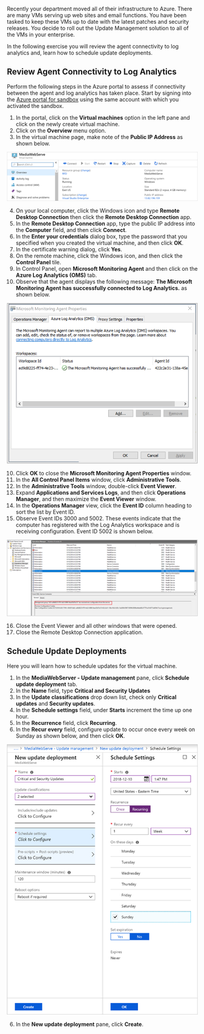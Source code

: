 Recently your department moved all of their infrastructure to Azure. There are many VMs serving up web sites and email functions. You have been tasked to keep these VMs up to date with the latest patches and security releases. You decide to roll out the Update Management solution to all of the VMs in your enterprise. 

In the following exercise you will review the agent connectivity to log analytics and, learn how to schedule update deployments.

## Review Agent Connectivity to Log Analytics

Perform the following steps in the Azure portal to assess if connectivity between the agent and log analytics has taken place. Start by signing into the [Azure portal for sandbox](https://portal.azure.com/learn.docs.microsoft.com?azure-portal=true) using the same account with which you activated the sandbox.

1. In the portal, click on the **Virtual machines** option in the left pane and click on the newly create virtual machine.
2. Click on the **Overview** menu option.
3. In the virtual machine page, make note of the **Public IP Address** as shown below.

![Public IP Address](../media/5-public-ip-address-edited.png "Public IP Address")

4. On your local computer, click the Windows icon and type **Remote Desktop Connection** then click the **Remote Desktop Connection** app.
5. In the **Remote Desktop Connection** app, type the public IP address into the **Computer** field, and then click **Connect**.
6. In the **Enter your credentials** dialog box, type the password that you specified when you created the virtual machine, and then click **OK**.
7. In the certificate warning dialog, click **Yes**.
8. On the remote machine, click the Windows icon, and then click the **Control Panel** tile.
9. In Control Panel, open **Microsoft Monitoring Agent** and then click on the **Azure Log Analytics (OMS)** tab.
10. Observe that the agent displays the following message: **The Microsoft Monitoring Agent has successfully connected to Log Analytics.** as shown below.

![Microsoft Monitoring Agent](../media/5-microsoft-monitoring-agent.png "Microsoft Monitoring Agent")

10. Click **OK** to close the **Microsoft Monitoring Agent Properties** window.
11. In the **All Control Panel Items** window, click **Administrative Tools**.
12. In the **Administrative Tools** window, double-click **Event Viewer**.
13. Expand **Applications and Services Logs**, and then click **Operations Manager**, and then maximize the **Event Viewer** window.
14. In the **Operations Manager** view, click the **Event ID** column heading to sort the list by Event ID.
15. Observe Event IDs 3000 and 5002. These events indicate that the computer has registered with the Log Analytics workspace and is receiving configuration. Event ID 5002 is shown below.

![Event ID 5002](../media/5-event-id-5002.png "Event ID 5002")

16. Close the Event Viewer and all other windows that were opened.
17. Close the Remote Desktop Connection application.

## Schedule Update Deployments

Here you will learn how to schedule updates for the virtual machine.

1. In the **MediaWebServer - Update management** pane, click **Schedule update deployment** tab. 
2. In the **Name** field, type **Critical and Security Updates**
3. In the **Update classifications** drop down list, check only **Critical updates** and **Security updates**.
4. In the **Schedule settings** field, under **Starts** increment the time up one hour.
5. In the **Recurrence** field, click **Recurring**.
5. In the **Recur every** field, configure update to occur once every week on Sunday as shown below, and then click **OK**.

![Configure Once a Week](../media/5-configure-recurring-schedule-edited.png "Configure Once a Week")

6. In the **New update deployment** pane, click **Create**.